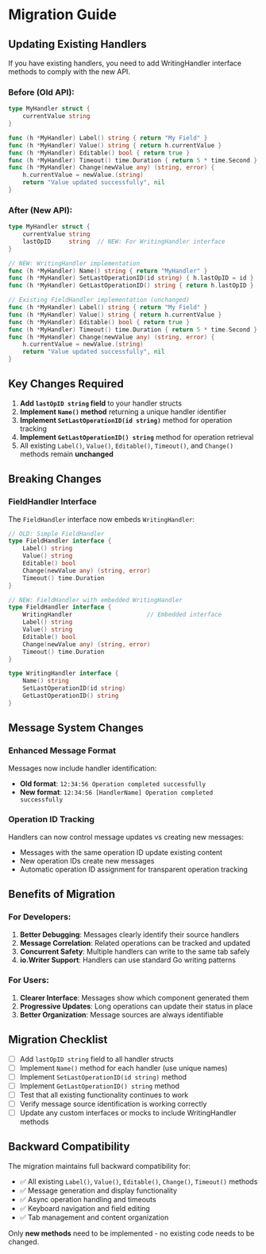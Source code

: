 # Migration Guide

## Updating Existing Handlers

If you have existing handlers, you need to add WritingHandler interface methods to comply with the new API.

### Before (Old API):
```go
type MyHandler struct {
    currentValue string
}

func (h *MyHandler) Label() string { return "My Field" }
func (h *MyHandler) Value() string { return h.currentValue }
func (h *MyHandler) Editable() bool { return true }
func (h *MyHandler) Timeout() time.Duration { return 5 * time.Second }
func (h *MyHandler) Change(newValue any) (string, error) {
    h.currentValue = newValue.(string)
    return "Value updated successfully", nil
}
```

### After (New API):
```go
type MyHandler struct {
    currentValue string
    lastOpID     string  // NEW: For WritingHandler interface
}

// NEW: WritingHandler implementation
func (h *MyHandler) Name() string { return "MyHandler" }
func (h *MyHandler) SetLastOperationID(id string) { h.lastOpID = id }
func (h *MyHandler) GetLastOperationID() string { return h.lastOpID }

// Existing FieldHandler implementation (unchanged)
func (h *MyHandler) Label() string { return "My Field" }
func (h *MyHandler) Value() string { return h.currentValue }
func (h *MyHandler) Editable() bool { return true }
func (h *MyHandler) Timeout() time.Duration { return 5 * time.Second }
func (h *MyHandler) Change(newValue any) (string, error) {
    h.currentValue = newValue.(string)
    return "Value updated successfully", nil
}
```

## Key Changes Required

1. **Add `lastOpID string` field** to your handler structs
2. **Implement `Name()` method** returning a unique handler identifier
3. **Implement `SetLastOperationID(id string)`** method for operation tracking
4. **Implement `GetLastOperationID() string`** method for operation retrieval
5. All existing `Label()`, `Value()`, `Editable()`, `Timeout()`, and `Change()` methods remain **unchanged**

## Breaking Changes

### FieldHandler Interface
The `FieldHandler` interface now embeds `WritingHandler`:

```go
// OLD: Simple FieldHandler
type FieldHandler interface {
    Label() string
    Value() string
    Editable() bool
    Change(newValue any) (string, error)
    Timeout() time.Duration
}

// NEW: FieldHandler with embedded WritingHandler
type FieldHandler interface {
    WritingHandler                     // Embedded interface
    Label() string
    Value() string
    Editable() bool
    Change(newValue any) (string, error)
    Timeout() time.Duration
}

type WritingHandler interface {
    Name() string
    SetLastOperationID(id string)
    GetLastOperationID() string
}
```

## Message System Changes

### Enhanced Message Format
Messages now include handler identification:
- **Old format**: `12:34:56 Operation completed successfully`
- **New format**: `12:34:56 [HandlerName] Operation completed successfully`

### Operation ID Tracking
Handlers can now control message updates vs creating new messages:
- Messages with the same operation ID update existing content
- New operation IDs create new messages
- Automatic operation ID assignment for transparent operation tracking

## Benefits of Migration

### For Developers:
1. **Better Debugging**: Messages clearly identify their source handlers
2. **Message Correlation**: Related operations can be tracked and updated
3. **Concurrent Safety**: Multiple handlers can write to the same tab safely
4. **io.Writer Support**: Handlers can use standard Go writing patterns

### For Users:
1. **Clearer Interface**: Messages show which component generated them
2. **Progressive Updates**: Long operations can update their status in place
3. **Better Organization**: Message sources are always identifiable

## Migration Checklist

- [ ] Add `lastOpID string` field to all handler structs
- [ ] Implement `Name()` method for each handler (use unique names)
- [ ] Implement `SetLastOperationID(id string)` method
- [ ] Implement `GetLastOperationID() string` method
- [ ] Test that all existing functionality continues to work
- [ ] Verify message source identification is working correctly
- [ ] Update any custom interfaces or mocks to include WritingHandler methods

## Backward Compatibility

The migration maintains full backward compatibility for:
- ✅ All existing `Label()`, `Value()`, `Editable()`, `Change()`, `Timeout()` methods
- ✅ Message generation and display functionality  
- ✅ Async operation handling and timeouts
- ✅ Keyboard navigation and field editing
- ✅ Tab management and content organization

Only **new methods** need to be implemented - no existing code needs to be changed.
